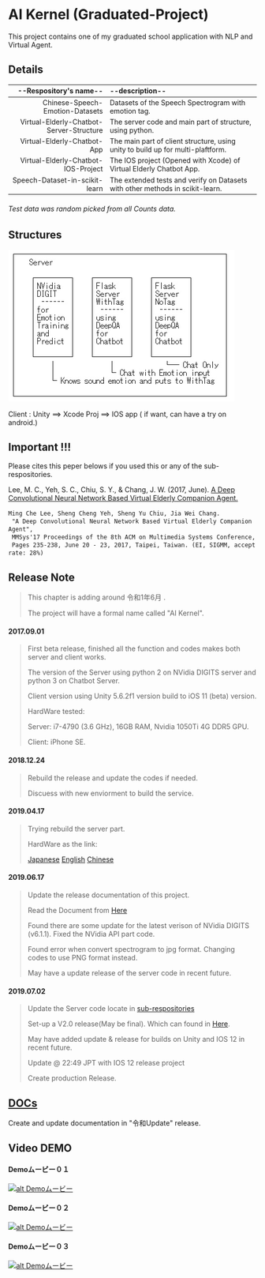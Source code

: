 # AI Kernel (Graduated-Project)

This project contains one of my graduated school application with NLP and Virtual Agent.

## Details 
|    --Respository's name--                |      --description--                                                            |
| ----------------------------------------:|:------------------------------------------------------------------------------- |
| Chinese-Speech-Emotion-Datasets          | Datasets of the Speech Spectrogram with emotion tag.                            |
| Virtual-Elderly-Chatbot-Server-Structure | The server code and main part of structure, using python.                       |
| Virtual-Elderly-Chatbot-App              | The main part of client structure, using unity to build up for multi-plaftform. |
| Virtual-Elderly-Chatbot-IOS-Project      | The IOS project (Opened with Xcode) of Virtual Elderly Chatbot App.             |
| Speech-Dataset-in-scikit-learn           | The extended tests and verify on Datasets with other methods in scikit-learn.   |

###### Test data was random picked from all Counts data.

## Structures

![alt text](/StructureMap.png)

 Client : Unity ==> Xcode Proj ==> IOS app ( if want, can have a try on android.)

## Important !!!

Please cites this peper belows if you used this or any of the sub-respositories.

Lee, M. C., Yeh, S. C., Chiu, S. Y., & Chang, J. W. (2017, June). [A Deep Convolutional Neural Network Based Virtual Elderly Companion Agent.](http://dl.acm.org/citation.cfm?id=3083220)

```
Ming Che Lee, Sheng Cheng Yeh, Sheng Yu Chiu, Jia Wei Chang.
 "A Deep Convolutional Neural Network Based Virtual Elderly Companion Agent",
 MMSys'17 Proceedings of the 8th ACM on Multimedia Systems Conference,
 Pages 235-238, June 20 - 23, 2017, Taipei, Taiwan. (EI, SIGMM, accept rate: 28%)
```

## Release Note

> This chapter is adding around 令和1年6月 . 
>
> The project will have a formal name called "AI Kernel". 

#### 2017.09.01

> First beta release, finished all the function and codes makes both server and client works. 
>
> The version of the Server using python 2 on NVidia DIGITS server and python 3 on Chatbot Server. 
>
> Client version using Unity 5.6.2f1 version build to iOS 11 (beta) version. 
>
> HardWare tested: 
>
> Server: i7-4790 (3.6 GHz), 16GB RAM, Nvidia 1050Ti 4G DDR5 GPU. 
>
> Client: iPhone SE. 

#### 2018.12.24

> Rebuild the release and update the codes if needed. 
>
> Discuess with new enviorment to build the service.  

#### 2019.04.17

> Trying rebuild the server part.
>
> HardWare as the link:
>
> [Japanese](https://github.com/AkishinoShiame/Graduated-Project/tree/master/.Docs#%E3%83%8F%E3%83%BC%E3%83%89%E3%82%A6%E3%82%A7%E3%82%A2%E3%81%AE%E6%BA%96%E5%82%99) [English](https://github.com/AkishinoShiame/Graduated-Project/tree/master/.Docs#hardware-prepration) [Chinese](https://github.com/AkishinoShiame/Graduated-Project/tree/master/.Docs#%E7%A1%AC%E9%AB%94%E9%85%8D%E7%BD%AE) 

#### 2019.06.17

> Update the release documentation of this project. 
>
> Read the Document from [Here](.Docs#content--%E7%9B%AE%E6%AC%A1--%E7%9B%AE%E9%8C%84) 
>
> Found there are some update for the latest verison of NVidia DIGITS (v6.1.1). Fixed the NVidia API part code. 
>
> Found error when convert spectrogram to jpg format. Changing codes to use PNG format instead. 
>
> May have a update release of the server code in recent future. 

#### 2019.07.02

> Update the Server code locate in [sub-respositories](https://github.com/AkishinoShiame/Virtual-Elderly-Chatbot-Server-Structure) 
>
> Set-up a V2.0 release(May be final). Which can found in [Here](https://github.com/AkishinoShiame/Virtual-Elderly-Chatbot-Server-Structure/releases/tag/V2.0). 
>
> May have added update & release for builds on Unity and IOS 12 in recent future.
>
> Update @ 22:49 JPT with IOS 12 release project 
>
> Create production Release.

## [DOCs](.Docs#content--%E7%9B%AE%E6%AC%A1--%E7%9B%AE%E9%8C%84)

Create and update documentation in "令和Update" release.

## Video DEMO

#### Demoムービー０１

[![alt Demoムービー](http://i3.ytimg.com/vi/wqTBv9_8EjE/maxresdefault.jpg)](https://www.youtube.com/watch?v=wqTBv9_8EjE "Demoムービー０１")

#### Demoムービー０２

[![alt Demoムービー](http://i3.ytimg.com/vi/1_LBBT-oB3Q/maxresdefault.jpg)](https://www.youtube.com/watch?v=1_LBBT-oB3Q "Demoムービー０２")

#### Demoムービー０３

[![alt Demoムービー](http://i3.ytimg.com/vi/erXPXfhu_zI/maxresdefault.jpg)](https://www.youtube.com/watch?v=erXPXfhu_zI "Demoムービー０３")
